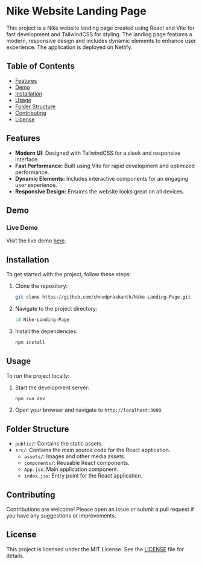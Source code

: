 # Nike Website Landing Page

This project is a Nike website landing page created using React and Vite for fast development and TailwindCSS for styling. The landing page features a modern, responsive design and includes dynamic elements to enhance user experience. The application is deployed on Netlify.

## Table of Contents

- [Features](#features)
- [Demo](#demo)
- [Installation](#installation)
- [Usage](#usage)
- [Folder Structure](#folder-structure)
- [Contributing](#contributing)
- [License](#license)

## Features

- **Modern UI:** Designed with TailwindCSS for a sleek and responsive interface.
- **Fast Performance:** Built using Vite for rapid development and optimized performance.
- **Dynamic Elements:** Includes interactive components for an engaging user experience.
- **Responsive Design:** Ensures the website looks great on all devices.

## Demo

### Live Demo

Visit the live demo [here](https://nike-land.netlify.app/).

## Installation

To get started with the project, follow these steps:

1. Clone the repository:
    ```sh
    git clone https://github.com/chnvdprashanth/Nike-Landing-Page.git
    ```
2. Navigate to the project directory:
    ```sh
    cd Nike-Landing-Page
    ```
3. Install the dependencies:
    ```sh
    npm install
    ```

## Usage

To run the project locally:

1. Start the development server:
    ```sh
    npm run dev
    ```
2. Open your browser and navigate to `http://localhost:3000`.

## Folder Structure

- `public/`: Contains the static assets.
- `src/`: Contains the main source code for the React application.
  - `assets/`: Images and other media assets.
  - `components/`: Reusable React components.
  - `App.jsx`: Main application component.
  - `index.jsx`: Entry point for the React application.

## Contributing

Contributions are welcome! Please open an issue or submit a pull request if you have any suggestions or improvements.

## License

This project is licensed under the MIT License. See the [LICENSE](LICENSE.txt) file for details.

